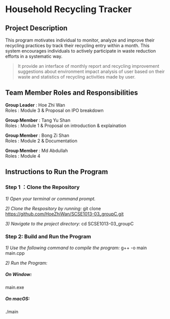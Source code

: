 # Household Recycling Tracker
## Project Description
This program motivates individual to monitor, analyze and improve their recycling practices by track their recycling entry within a month. This system encourages individuals to actively participate in waste reduction efforts in a systematic way.
> It provide an interface of monthly report and recycling improvement suggestions about environment impact analysis of user based on their waste and statistics of recycling activities made by user.

## Team Member Roles and Responsibilities 
__Group Leader__ : Hoe Zhi Wan<br>
Roles : Module 3 & Proposal on IPO breakdown

__Group Member__ : Tang Yu Shan<br>
Roles : Module 1 & Proposal on introduction & explaination

__Group Member__ : Bong Zi Shan<br>
Roles : Module 2 & Documentation

__Group Member__ : Md Abdullah<br>
Roles : Module 4



## Instructions to Run the Program
### Step 1 ：Clone the Repository
_1) Open your terminal or command prompt._

_2) Clone the Respository by running:_ 
git clone https://github.com/HoeZhiWan/SCSE1013-03_groupC.git

_3) Navigate to the project directory:_
cd SCSE1013-03_groupC

### Step 2: Build and Run the Program
_1) Use the following command to compile the program:_
g++ -o main main.cpp

_2) Run the Program:_
##### On Window:
main.exe
##### On macOS:
./main





